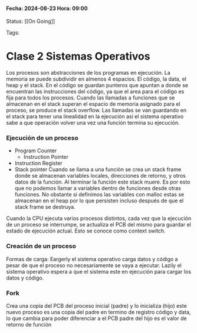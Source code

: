 #### Fecha: 2024-08-23 Hora: 09:00

Status: [[On Going]]

Tags:

# Clase 2 Sistemas Operativos

Los procesos son abstracciones de los programas en ejecución. 
La memoria se puede subdividir en almenos 4 espacios. El código, la data, el heap y el stack. 
En el código se guardan punteros que apuntan a donde se encuentran las instrucciones del código, ya que el area para el código es fija para todos los procesos.
Cuando las llamadas a funciones que se almacenan en el stack superan el espacio de memoria asignado para el proceso, se produce el stack overflow. Las llamadas se van guardando en el stack para tener una linealidad en la ejecución así el sistema operativo sabe a que operación volver una vez una función termina su ejecución.

### Ejecución de un proceso
- Program Counter
	- Instruction Pointer
- Instruction Register
- Stack pointer
Cuando se llama a una función se crea un stack frame donde se almacenan variables locales, direcciones de retorno, y otros datos de la función. Al terminar la función este stack muere. Es por esto que no podemos llamar a variables dentro de funciones desde otras funciones. No obstante si definimos las variables con malloc estas se almacenan en el heap por lo que persisten incluso después de que el stack frame se destruya.

Cuando la CPU ejecuta varios procesos distintos, cada vez que la ejecución de un proceso se interrumpe, se actualiza el PCB del mismo para guardar el estado de ejecución actual. Esto se conoce como context switch.

### Creación de un proceso
Formas de carga: Eargerly el sistema operativo carga datos y código a pesar de que el proceso no necesariamente se vaya a ejecutar. Lazily el sistema operativo espera a que el sistema este en ejecución para cargar los datos y código.

### Fork
Crea una copia del PCB del proceso inicial (padre) y lo inicializa (hijo) este nuevo proceso es una copia del padre en termino de registro código y data, lo que cambia para poder diferenciar a el PCB padre del hijo es el valor de retorno de función 


